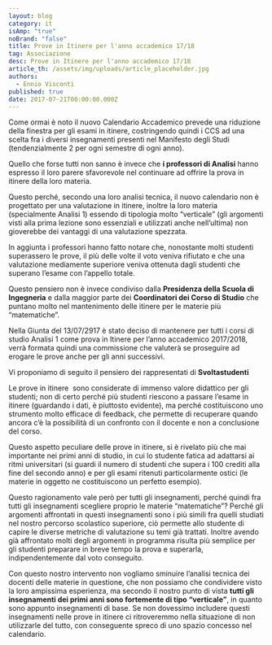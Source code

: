 ```yaml
---
layout: blog
category: it
isAmp: "true"
noBrand: "false"
title: Prove in Itinere per l'anno accademico 17/18
tag: Associazione
desc: Prove in Itinere per l'anno accademico 17/18
article_th: /assets/img/uploads/article_placeholder.jpg
authors:
  - Ennio Visconti
published: true
date: 2017-07-21T00:00:00.000Z
---
```

Come ormai è noto il nuovo Calendario Accademico prevede una riduzione della finestra per gli esami in itinere, costringendo quindi i CCS ad una scelta fra i diversi insegnamenti presenti nel Manifesto degli Studi (tendenzialmente 2 per ogni semestre di ogni anno).

Quello che forse tutti non sanno è invece che **i professori di Analisi** hanno espresso il loro parere sfavorevole nel continuare ad offrire la prova in itinere della loro materia.

Questo perché, secondo una loro analisi tecnica, il nuovo calendario non è progettato per una valutazione in itinere, inoltre la loro materia (specialmente Analisi 1) essendo di tipologia molto “verticale” (gli argomenti visti alla prima lezione sono essenziali e utilizzati anche nell’ultima) non gioverebbe dei vantaggi di una valutazione spezzata.

In aggiunta i professori hanno fatto notare che, nonostante molti studenti superassero le prove, il più delle volte il voto veniva rifiutato e che una valutazione mediamente superiore veniva ottenuta dagli studenti che superano l’esame con l’appello totale.

Questo pensiero non è invece condiviso dalla **Presidenza della Scuola di Ingegneria** e dalla maggior parte dei **Coordinatori dei Corso di Studio** che puntano molto nel mantenimento delle itinere per le materie più “matematiche”.

Nella Giunta del 13/07/2917 è stato deciso di mantenere per tutti i corsi di studio Analisi 1 come prova in Itinere per l’anno accademico 2017/2018, verrà formata quindi una commissione che valuterà se proseguire ad erogare le prove anche per gli anni successivi.

Vi proponiamo di seguito il pensiero dei rappresentati di **Svoltastudenti**

Le prove in itinere  sono considerate di immenso valore didattico per gli studenti; non di certo perché più studenti riescono a passare l’esame in itinere (guardando i dati, è piuttosto evidente), ma perché costituiscono uno strumento molto efficace di feedback, che permette di recuperare quando ancora c’è la possibilità di un confronto con il docente e non a conclusione del corso.

Questo aspetto peculiare delle prove in itinere, si è rivelato più che mai importante nei primi anni di studio, in cui lo studente fatica ad adattarsi ai ritmi universitari (si guardi il numero di studenti che supera i 100 crediti alla fine del secondo anno) e per gli esami ritenuti particolarmente ostici (le materie in oggetto ne costituiscono un perfetto esempio).

Questo ragionamento vale però per tutti gli insegnamenti, perché quindi fra tutti gli insegnamenti scegliere proprio le materie “matematiche”? Perché gli argomenti affrontati in questi insegnamenti sono i più simili fra quelli studiati nel nostro percorso scolastico superiore, ciò permette allo studente di capire le diverse metriche di valutazione su temi già trattati. Inoltre avendo già affrontato molti degli argomenti in programma risulta più semplice per gli studenti preparare in breve tempo la prova e superarla, indipendentemente dal voto conseguito.

Con questo nostro intervento non vogliamo sminuire l’analisi tecnica dei docenti delle materie in questione, che non possiamo che condividere visto la loro ampissima esperienza, ma secondo il nostro punto di vista **tutti gli insegnamenti dei primi anni sono fortemente di tipo “verticale”**, in quanto sono appunto insegnamenti di base. Se non dovessimo includere questi insegnamenti nelle prove in itinere ci ritroveremmo nella situazione di non utilizzarle del tutto, con conseguente spreco di uno spazio concesso nel calendario.